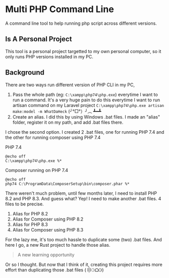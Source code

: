 # Multi PHP Command Line

A command line tool to help running php script across different versions.

## Is A Personal Project

This tool is a personal project targetted to my own personal computer, so it only runs
PHP versions installed in my PC.

## Background

There are two ways run different version of PHP CLI in my PC,

1.  Pass the whole path (eg: `C:\xampp\php74\php.exe`) everytime I want to run
    a command. It's a very huge pain to do this everytime I want to run artisan command
    on my Laravel project `C:\xampp\php74\php.exe artisan make:model -m WhatDaHeck` (╯°□°）╯︵ ┻━┻
2.  Create an alias. I did this by using Windows .bat files. I made an "alias" folder, 
    register it on my path, and add .bat files there.

I chose the second option. I created 2 .bat files, one for running PHP 7.4 and the other
for running composer using PHP 7.4

PHP 7.4
```batch
@echo off
C:\xampp\php74\php.exe %*
```

Composer running on PHP 7.4
```batch
@echo off
php74 C:\ProgramData\ComposerSetup\bin\composer.phar %*
```

There weren't much problem, until few months later, I need to install PHP 8.2 and PHP 8.3.
And guess what? Yep! I need to make another .bat files. 4 files to be precise.
1. Alias for PHP 8.2
2. Alias for Composer using PHP 8.2
3. Alias for PHP 8.3
4. Alias for Composer using PHP 8.3

For the lazy me, it's too much hassle to duplicate some (two) .bat files. And here I go,
a new Rust project to handle those alias.

> A new learning opportunity

Or so I thought. But now that I think of it, creating this project requires more effort
than duplicating those .bat files ( l|l⚆ᗝ⚆)